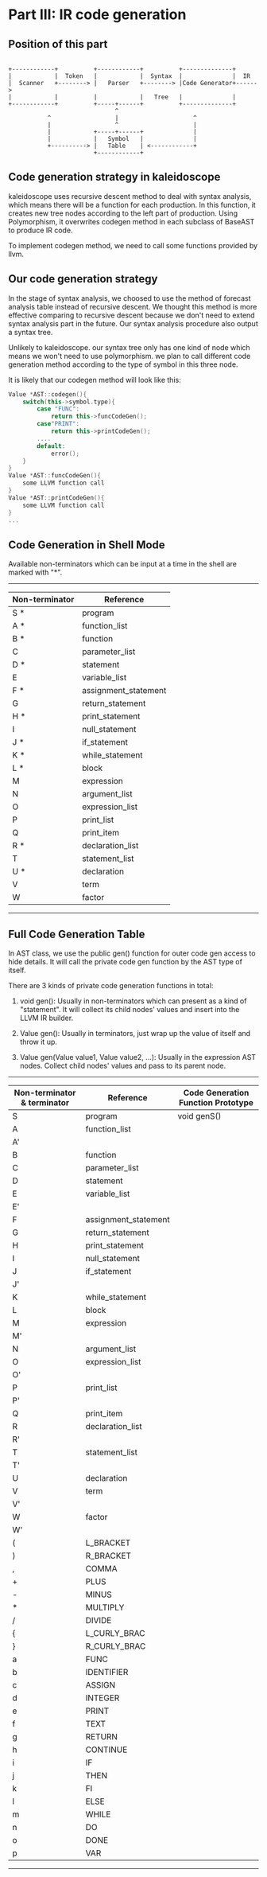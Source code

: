 # Part III: IR code generation

## Position of this part

```ascii

+------------+          +------------+          +--------------+
|            |  Token   |            |  Syntax  |              |  IR
|  Scanner   +--------> |   Parser   +--------> |Code Generator+------>
|            |          |            |   Tree   |              |
+------------+          +-----+------+          +--------------+
                              ^
           ^                  |                     ^
           |                  ^                     |
           |            +-----+------+              |
           |            |   Symbol   |              |
           +----------> |   Table    | <------------+
                        +------------+

```

## Code generation strategy in kaleidoscope
kaleidoscope uses recursive descent method to deal with syntax analysis, 
which means there will be a function for each production. 
In this function, it creates new tree nodes according to the left part of production.
Using Polymorphism, it overwrites codegen method in each subclass of BaseAST to produce IR code.


To implement codegen method, we need to call some functions provided by llvm.


## Our code generation strategy
In the stage of syntax analysis, we choosed to use the method of forecast analysis 
table instead of recursive descent. We thought this method is more effective comparing 
to recursive descent because we don't need to extend syntax analysis part in the future. 
Our syntax analysis procedure also output a syntax tree.


Unlikely to kaleidoscope. our syntax tree only has one kind of node which means we 
won't need to use polymorphism. we plan to call different code generation method 
according to the type of symbol in this three node.


It is likely that our codegen method will look like this:


```cpp
Value *AST::codegen(){
	switch(this->symbol.type){
		case "FUNC":
			return this->funcCodeGen();
		case"PRINT":
			return this->printCodeGen();
		....
		default:
			error();
	}
}
Value *AST::funcCodeGen(){
	some LLVM function call
}
Value *AST::printCodeGen(){
	some LLVM function call
}
...
```


## Code Generation in Shell Mode
Available non-terminators which can be input at a time in the shell are marked with "*".

- - - - - - - - - - - - - - - - - - - - - 
| Non-terminator | Reference            | 
| -------------- | -------------------- | 
| S *            | program              | 
| A *            | function_list        | 
| B *            | function             | 
| C              | parameter_list       | 
| D *            | statement            | 
| E              | variable_list        | 
| F *            | assignment_statement | 
| G              | return_statement     | 
| H *            | print_statement      | 
| I              | null_statement       | 
| J *            | if_statement         | 
| K *            | while_statement      | 
| L *            | block                | 
| M              | expression           | 
| N              | argument_list        | 
| O              | expression_list      | 
| P              | print_list           | 
| Q              | print_item           | 
| R *            | declaration_list     | 
| T              | statement_list       | 
| U *            | declaration          | 
| V              | term                 | 
| W              | factor               | 
- - - - - - - - - - - - - - - - - - - - - 

## Full Code Generation Table
In AST class, we use the public gen() function for outer code gen access to hide details. It will
call the private code gen function by the AST type of itself.

There are 3 kinds of private code generation functions in total:

1. void gen(): Usually in non-terminators which can present as a kind of "statement". It will collect 
 its child nodes' values and insert into the LLVM IR builder.

2. Value gen(): Usually in terminators, just wrap up the value of itself and throw it up.

3. Value gen(Value value1, Value value2, ...): Usually in the expression AST nodes. Collect child 
 nodes' values and pass to its parent node.


- - - - - - - - - - - - - - - - - - - - - - - - - - - - - - - - - - - - - - - - - - - - - -
| Non-terminator & terminator | Reference            | Code Generation Function Prototype |
| --------------------------- | -------------------- | ---------------------------------- |
| S                           | program              | void genS()                        |
| A                           | function_list        |                                    |
| A'                          |                      |                                    |
| B                           | function             |                                    |
| C                           | parameter_list       |                                    |
| D                           | statement            |                                    |
| E                           | variable_list        |                                    |
| E'                          |                      |                                    |
| F                           | assignment_statement |                                    |
| G                           | return_statement     |                                    |
| H                           | print_statement      |                                    |
| I                           | null_statement       |                                    |
| J                           | if_statement         |                                    |
| J'                          |                      |                                    |
| K                           | while_statement      |                                    |
| L                           | block                |                                    |
| M                           | expression           |                                    |
| M'                          |                      |                                    |
| N                           | argument_list        |                                    |
| O                           | expression_list      |                                    |
| O'                          |                      |                                    |
| P                           | print_list           |                                    |
| P'                          |                      |                                    |
| Q                           | print_item           |                                    |
| R                           | declaration_list     |                                    |
| R'                          |                      |                                    |
| T                           | statement_list       |                                    |
| T'                          |                      |                                    |
| U                           | declaration          |                                    |
| V                           | term                 |                                    |
| V'                          |                      |                                    |
| W                           | factor               |                                    |
| W'                          |                      |                                    |
| (                           | L_BRACKET            |                                    |
| )                           | R_BRACKET            |                                    |
| ,                           | COMMA                |                                    |
| +                           | PLUS                 |                                    |
| -                           | MINUS                |                                    |
| *                           | MULTIPLY             |                                    |
| /                           | DIVIDE               |                                    |
| {                           | L_CURLY_BRAC         |                                    |
| }                           | R_CURLY_BRAC         |                                    |
| a                           | FUNC                 |                                    |
| b                           | IDENTIFIER           |                                    |
| c                           | ASSIGN               |                                    |
| d                           | INTEGER              |                                    |
| e                           | PRINT                |                                    |
| f                           | TEXT                 |                                    |
| g                           | RETURN               |                                    |
| h                           | CONTINUE             |                                    |
| i                           | IF                   |                                    |
| j                           | THEN                 |                                    |
| k                           | FI                   |                                    |
| l                           | ELSE                 |                                    |
| m                           | WHILE                |                                    |
| n                           | DO                   |                                    |
| o                           | DONE                 |                                    |
| p                           | VAR                  |                                    |
- - - - - - - - - - - - - - - - - - - - - - - - - - - - - - - - - - - - - - - - - - - - - -